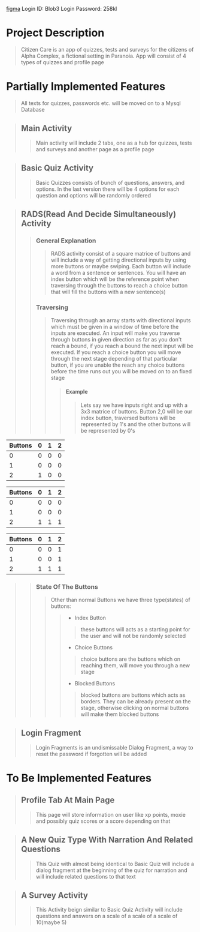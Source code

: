 [figma](https://www.figma.com/file/H5t4Wc1Byj0ziRpQoC4Fsb/Untitled?node-id=1%3A18)
Login ID: Blob3
Login Password: 258kl

# Project Description
> Citizen Care is an app of quizzes, tests and surveys for the citizens of Alpha Complex, a fictional setting in Paranoia. App will consist of 4 types of quizzes and profile page 



# Partially Implemented Features
> All texts for quizzes, passwords etc. will be moved on to a Mysql Database

> ## Main Activity
>> Main activity will include 2 tabs, one as a hub for quizzes, tests and surveys and another page as a profile page

>## Basic Quiz Activity
>> Basic Quizzes consists of bunch of questions, answers, and options. In the last version there will be 4 options for each question and options will be randomly ordered

>## RADS(Read And Decide Simultaneously) Activity
>> ### General Explanation
>>> RADS activity consist of a square matrice of buttons and will include a way of getting directional inputs by using more buttons or maybe swiping. Each button will include a word from a sentence or sentences. You will have an index button which will be the reference point when traversing through the buttons to reach a choice button that will fill the buttons with a new sentence(s)
>> ### Traversing
>>> Traversing through an array starts with directional inputs which must be given in a window of time before the inputs are executed. An input will make you traverse through buttons in given direction as far as you don't reach a bound, if you reach a bound the next input will be executed. If you reach a choice button you will move through the next stage depending of that particular button, if you are unable the reach any choice buttons before the time runs out you will be moved on to an fixed stage
>>>> #### Example
>>>>> Lets say we have inputs right and up with a 3x3 matrice of buttons. Button 2,0 will be our index button, traversed buttons will be represented by 1's and the other buttons will be represented by 0's
 
Buttons| 0 | 1 | 2 |
 --- | --- | --- | --- |
 0 | 0 | 0 | 0 | 
 1 | 0 | 0 | 0 | 
 2 | 1 | 0 | 0 | 

 Buttons| 0 | 1 | 2 |
 --- | --- | --- | --- |
 0 | 0 | 0 | 0 | 
 1 | 0 | 0 | 0 | 
 2 | 1 | 1 | 1 | 

 Buttons| 0 | 1 | 2 |
 --- | --- | --- | --- |
 0 | 0 | 0 | 1 | 
 1 | 0 | 0 | 1 | 
 2 | 1 | 1 | 1 | 

>> ### State Of The Buttons
>>> Other than normal Buttons we have three type(states) of buttons:
>>>> * Index Button
>>>>> these buttons will acts as a starting point for the user and will not be randomly selected
>>>> * Choice Buttons
>>>>> choice buttons are the buttons which on reaching them, will move you through a new stage
>>>> * Blocked Buttons
>>>>> blocked buttons are buttons which acts as borders. They can be already present on the stage, otherwise clicking on normal buttons will make them blocked buttons

>## Login Fragment
>> Login Fragments is an undismissable Dialog Fragment, a way to reset the password if forgotten will be added

# To Be Implemented Features


>## Profile Tab At Main Page
>> This page will store information on user like xp points, moxie and possibly quiz scores or a score depending on that

>## A New Quiz Type With Narration And Related Questions
>> This Quiz with almost being identical to Basic Quiz will include a dialog fragment at the beginning of the quiz for narration and will include related questions to that text

>## A Survey Activity
>> This Activity beign similar to Basic Quiz Activity will include questions and answers on a scale of a scale of a scale of 10(maybe 5)
